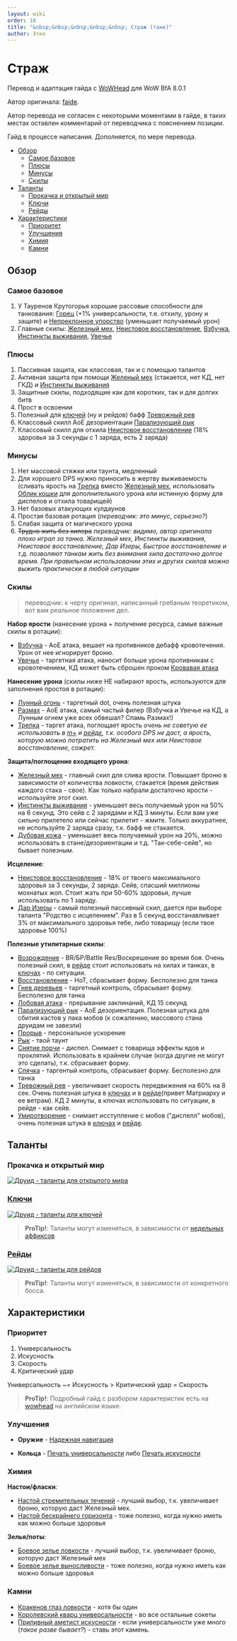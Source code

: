 ```yaml
---
layout: wiki
order: 10
title: "&nbsp;&nbsp;&nbsp;&nbsp;&nbsp; Страж (танк)"
author: Этке
---
```

# Страж

Перевод и адаптация гайда с [WoWHead](https://ru.wowhead.com/guardian-druid-guide) для WoW BfA 8.0.1

Автор оригинала: [faide](https://ru.wowhead.com/user=faide).

Автор перевода не согласен с некоторыми моментами в гайде, в таких местах оставлен комментарий от переводчика с пояснением позиции.

Гайд в процессе написания. Дополняется, по мере перевода.

<!-- vim-markdown-toc GFM -->

* [Обзор](#Обзор)
    - [Самое базовое](#Самое-базовое)
    - [Плюсы](#Плюсы)
    - [Минусы](#Минусы)
    - [Скилы](#Скилы)
* [Таланты](#Таланты)
    - [Прокачка и открытый мир](#Прокачка-и-открытый-мир)
    - [Ключи](#Ключи)
    - [Рейды](#Рейды)
* [Характеристики](#Характеристики)
    - [Приоритет](#Приоритет)
    - [Улучшения](#Улучшения)
    - [Химия](#Химия)
    - [Камни](#Камни)

<!-- vim-markdown-toc -->

## Обзор

### Самое базовое

1. У Тауренов Крутогорья хорошие рассовые способности для танкования: [Горец](https://ru.wowhead.com/spell=255658/) (+1% универсальности, т.е. отхилу, урону и защите) и [Непреклонное упорство](https://ru.wowhead.com/spell=255659/) (уменьшает получаемый урон)
2. Главные скилы: [Железный мех](https://ru.wowhead.com/spell=192081/), [Неистовое восстановление](https://ru.wowhead.com/spell=22842/), [Взбучка](https://ru.wowhead.com/spell=77758/), [Инстинкты выживания](https://ru.wowhead.com/spell=61336/), [Увечье](https://ru.wowhead.com/spell=33917/)

### Плюсы

1. Пассивная защита, как классовая, так и с помощью талантов
2. Активная защита при помощи [Желеный мех](https://ru.wowhead.com/spell=192081/) (стакается, нет КД, нет ГКД) и [Инстинкты выживания](https://ru.wowhead.com/spell=61336/)
3. Защитные скилы, подходящие как для коротких, так и для долгих битв
4. Прост в освоении
5. Полезный для [ключей](/wiki/keystones) (ну и рейдов) бафф [Тревожный рев](https://ru.wowhead.com/spell=106898/)
6. Классовый скилл AoE дезориентации [Парализующий рык](https://ru.wowhead.com/spell=99/)
7. Классовый скилл для отхила [Неистовое восстановление](https://ru.wowhead.com/spell=22842/) (18% здоровья за 3 секунды с 1 заряда, есть 2 заряда)

### Минусы

1. Нет массовой стяжки или таунта, медленный
2. Для хорошего DPS нужно приносить в жертву выживаемость (сливать ярость на [Трепка](https://ru.wowhead.com/spell=6807/) вместо [Железный мех](https://ru.wowhead.com/spell=192081/), использовать [Облик кошки](https://ru.wowhead.com/spell=768/) для дополнительного урона или истинную форму для диспелов и отхила товарищей)
3. Нет базовых атакующих кулдаунов
4. Простая базовая ротация (_переводчик: это минус, серьезно?_)
5. Слабая защита от магического урона
6. ~~Трудно жить без хилера~~ _переводчик: видимо, автор оригинала плохо играл за танка. Железный мех, Инстинкты выживания, Неистовое восстановление, Дар Изеры, Быстрое восстановление и т.д. позволяют танкам жить без внимания хила достаточно долгое время. При правильном использовании этих и других скилов можно выжить практически в любой ситуации_

### Скилы

> переводчик: к черту оригинал, написанный гребаным теоретиком, вот вам реальное положение дел.

**Набор ярости** (нанесение урона + получение ресурса, самые важные скилы в ротации):

* [Взбучка](https://ru.wowhead.com/spell=77758/) - AoE атака, вешает на противников дебафф кровотечения. Урон от нее игнорирует броню.
* [Увечье](https://ru.wowhead.com/spell=33917/) - таргетная атака, наносит больше урона противникам с кровотечением, КД может быть сброшен проком [Кровавая атака](https://ru.wowhead.com/spell=93622/)

**Нанесение урона** (скилы ниже НЕ набирают ярость, используются для заполнения простоя в ротации):

* [Лунный огонь](https://ru.wowhead.com/spell=8921/) - таргетный dot, очень полезная штука
* [Размах](https://ru.wowhead.com/spell=106785/) - AoE атака, самый частый филер (Взбучка и Увечье на КД, а Лунным огнем уже всех обвешал? Спамь Размах!)
* [Трепка](https://ru.wowhead.com/spell=6807/) - таргет атака, поглощает ярость _очень не советую ее использовать в [m+](/wiki/keystones) и [рейде](/wiki/raid), т.к. особого DPS не даст, а ярость, которую можно потратить на Железный мех или Неистовое восстановление, сожрет._

**Защита/поглощение входящего урона**:

* [Железный мех](https://ru.wowhead.com/spell=192081/) - главный скил для слива ярости. Повышает броню в зависимости от количества ловкости, стакается (время действия каждого стака - свое). Как только набрали достаточно ярости - используйте этот скил.
* [Инстинкты выживания](https://ru.wowhead.com/spell=61336/) - уменьшает весь получаемый урон на 50% на 6 секунд. Это сейв с 2 зарядами и КД 3 минуты. Если вам уже сильно прилетело или сейчас прилетит - жмите. Только аккуратнее, не используйте 2 заряда сразу, т.к. бафф не стакается.
* [Дубовая кожа](https://ru.wowhead.com/spell=22812/) - уменьшает весь получаемый урон на 20%, можно использовать в стане/дезориентации и т.д. "Так-себе-сейв", но бывает полезным.

**Исцеление**:

* [Неистовое восстановление](https://ru.wowhead.com/spell=22842/) - 18% от твоего максимального здоровья за 3 секунды, 2 заряда. Сейв, спасший миллионы мохнатых жоп. Стоит жать при 50-60% здоровья, лучше использовать по 1 заряду.
* [Дар Изеры](https://ru.wowhead.com/spell=145108/) - самый полезный пассивный скил, дается при выборе таланта "Родство с исцелением". Раз в 5 секунд восстанавливает 3% от максимального здоровья тебе, либо товарищу (если твое здоровье 100%)

**Полезные утилитарные скилы**:

* [Возрождение](https://ru.wowhead.com/spell=20484/) - BR/БР/Battle Res/Воскрешение во время боя. Очень полезный скил, в [рейде](/wiki/raid) стоит использовать на хилах и танках, в [ключах](/wiki/keystones) - по ситуации.
* [Восстановление](https://ru.wowhead.com/spell=8936/) - HoT, сбрасывает форму. Бесполезно для танка
* [Гнев деревьев](https://ru.wowhead.com/spell=339/) - таргетный контроль, сбрасывает форму. Бесполезно для танка
* [Лобовая атака](https://ru.wowhead.com/spell=106839/) - прерывание заклинаний, КД 15 секунд
* [Парализующий рык](https://ru.wowhead.com/spell=99/) - AoE дезориентация. Полезная штука для сбития кастов у пака мобов (к сожалению, массового стана друидам не завезли)
* [Прорыв](https://ru.wowhead.com/spell=1850/) - персональное ускорение
* [Рык](https://ru.wowhead.com/spell=6795/) - твой таунт
* [Снятие порчи](https://ru.wowhead.com/spell=2782/) - диспел. Снимает с товарища эффекты ядов и проклятий. Использовать в крайнем случае (когда другие не могут это сделать), т.к. сбрасывает форму.
* [Спячка](https://ru.wowhead.com/spell=2637/) - таргентый контроль, сбрасывает форму. Бесполезно для танка
* [Тревожный рев](https://ru.wowhead.com/spell=106898/) - увеличивает скорость передвижения на 60% на 8 сек. Очень полезная штука в [ключах](/wiki/keystones) и в [рейде](/wiki/raid)(привет Матриарху и ее ветрам). КД 2 минуты, в ключах использовать по ситуации, в рейде - как сейв.
* [Умиротворение](https://ru.wowhead.com/spell=2908/) - снимает исступление с мобов ("диспелл" мобов), очень полезная штука в [ключах](/wiki/keystones) и [рейде](/wiki/raid).

## Таланты

### Прокачка и открытый мир

[![Друид - таланты для открытого мира](/assets/img/pages/druid/talents-openworld.jpg)](https://ru.wowhead.com/talent-calc/druid/guardian/cHAz/S28/XvH/5HY/5H5)

### [Ключи](/wiki/keystones)

[![Друид - таланты для ключей](/assets/img/pages/druid/talents-keystones.jpg)](https://ru.wowhead.com/talent-calc/druid/guardian/c8Nz/S28/XvH/5HY/5H5)

> **ProTip!**: Таланты могут изменяться, в зависимости от [недельных аффиксов](/wiki/keystones)

### [Рейды](/wiki/raid)

[![Друид - таланты для рейдов](/assets/img/pages/druid/talents-raids.jpg)](https://ru.wowhead.com/talent-calc/druid/guardian/c8Bz/S28/XvH/5HY/5H5)

> **ProTip!**: Таланты могут изменяться, в зависимости от конкретного босса.

## Характеристики

### Приоритет

1. Универсальность
2. Искусность
3. Скорость
4. Критический удар

Универсальность ~= Искусность > Критический удар = Скорость

> **ProTip!**: Подробный гайд с разбором характеристик есть на [wowhead](https://ru.wowhead.com/guardian-druid-stat-priority-guide) на английском языке.

### Улучшения

* **Оружие** - [Надежная навигация](https://ru.wowhead.com/item=159789/)

* **Кольца** - [Печать универсальности](https://ru.wowhead.com/item=153445/) либо [Печать искусности](https://ru.wowhead.com/item=153444/)

### Химия

**Настои/фласки**:

* [Настой стремительных течений](https://ru.wowhead.com/item=152638/) - лучший выбор, т.к. увеличивает броню, которую даст Железный мех.
* [Настой бескрайнего горизонта](https://ru.wowhead.com/item=152640/) - тоже полезно, когда нужно иметь как можно больше здоровья

**Зелья/поты**:

* [Боевое зелье ловкости](https://ru.wowhead.com/item=163223/) - лучший выбор, т.к. увеличивает броню, которую даст Железный мех
* [Боевое зелье выносливости](https://ru.wowhead.com/item=163225/) - тоже полезно, когда нужно иметь как можно больше здоровья

### Камни

* [Кракенов глаз ловкости](https://ru.wowhead.com/item=153708/) - хотя бы один
* [Королевский кварц универсальности](https://ru.wowhead.com/item=154128/) - во все остальные сокеты
* [Приливный аметист искусности](https://ru.wowhead.com/item=154129/) - если универсальности уже много (_такое разве бывает?_) - ставь этот камень.
